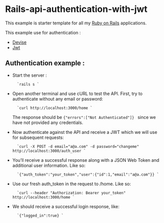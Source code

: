 # Rails-api-authentication-with-jwt


This example is starter template for all my [Ruby on Rails](https://github.com/rails/rails) applications.

This example use for authentication :
  * [Devise](https://github.com/plataformatec/devise)
  * [Jwt](https://github.com/jwt/ruby-jwt)


## Authentication example :

* Start the server :
        
        `rails s `

* Open another terminal and use cURL to test the API. First, try to authenticate without any email or password:
        
        `curl http://localhost:3000/home `

    The response should be `{"errors":["Not Authenticated"]} ` since we have not provided any credentials.



* Now authenticate against the API and receive a JWT which we will use for subsequent requests:

        
        `curl -X POST -d email="a@a.com" -d password="changeme" http://localhost:3000/auth_user `

* You’ll receive a successful response along with a JSON Web Token and additional user information. Like so:

        `{"auth_token":"your_token","user":{"id":1,"email":"a@a.com"}} `

    
* Use our fresh auth_token in the request to /home. Like so:

        `curl --header "Authorization: Bearer your_token" http://localhost:3000/home `

        
* We should receive a successful login response, like:

        `{"logged_in":true} `